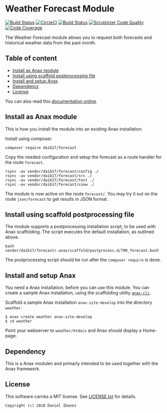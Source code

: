 Weather Forecast Module
==================================

[![Build Status](https://travis-ci.com/daib17/forecast.svg?branch=master)](https://travis-ci.com/daib17/forecast/)
[![CircleCI](https://circleci.com/gh/daib17/forecast.svg?style=svg)](https://circleci.com/gh/daib17/forecast)
[![Build Status](https://scrutinizer-ci.com/g/daib17/forecast/badges/build.png?b=master)](https://scrutinizer-ci.com/g/daib17/forecast/build-status/master)
[![Scrutinizer Code Quality](https://scrutinizer-ci.com/g/daib17/forecast/badges/quality-score.png?b=master)](https://scrutinizer-ci.com/g/daib17/forecast/?branch=master)
[![Code Coverage](https://scrutinizer-ci.com/g/daib17/forecast/badges/coverage.png?b=master)](https://scrutinizer-ci.com/g/daib17/forecast/?branch=master)


The Weather Forecast module allows you to request both forecasts and historical weather data from the past month.


Table of content
------------------------------------

* [Install as Anax module](#Install-as-Anax-module)
* [Install using scaffold postprocessing file](#Install-using-scaffold-postprocessing-file)
* [Install and setup Anax](#Install-and-setup-Anax)
* [Dependency](#Dependency)
* [License](#License)

You can also read this [documentation online](https://github.com/daib17/forecast).


Install as Anax module
------------------------------------

This is how you install the module into an existing Anax installation.

Install using composer.

```
composer require daib17/forecast
```

Copy the needed configuration and setup the forecast as a route handler for the route `forecast`.

```
rsync -av vendor/daib17/forecast/config ./
rsync -av vendor/daib17/forecast/src ./
rsync -av vendor/daib17/forecast/test ./
rsync -av vendor/daib17/forecast/view ./
```

The module is now active on the route `forecast/`. You may try it out on the route `json/forecast` to get results in JSON format.


Install using scaffold postprocessing file
------------------------------------

The module supports a postprocessing installation script, to be used with Anax scaffolding. The script executes the default installation, as outlined above.

```text
bash vendor/daib17/forecast/.anax/scaffold/postprocess.d/700_forecast.bash
```

The postprocessing script should be run after the `composer require` is done.


Install and setup Anax
------------------------------------

You need a Anax installation, before you can use this module. You can create a sample Anax installation, using the scaffolding utility [`anax-cli`](https://github.com/canax/anax-cli).

Scaffold a sample Anax installation `anax-site-develop` into the directory `weather`.

```
$ anax create weather anax-site-develop
$ cd weather
```

Point your webserver to `weather/htdocs` and Anax should display a Home-page.


Dependency
------------------

This is a Anax modulen and primarly intended to be used together with the Anax framework.


License
------------------

This software carries a MIT license. See [LICENSE.txt](LICENSE.txt) for details.



```
Copyright (c) 2018 Daniel Ibanez
```

